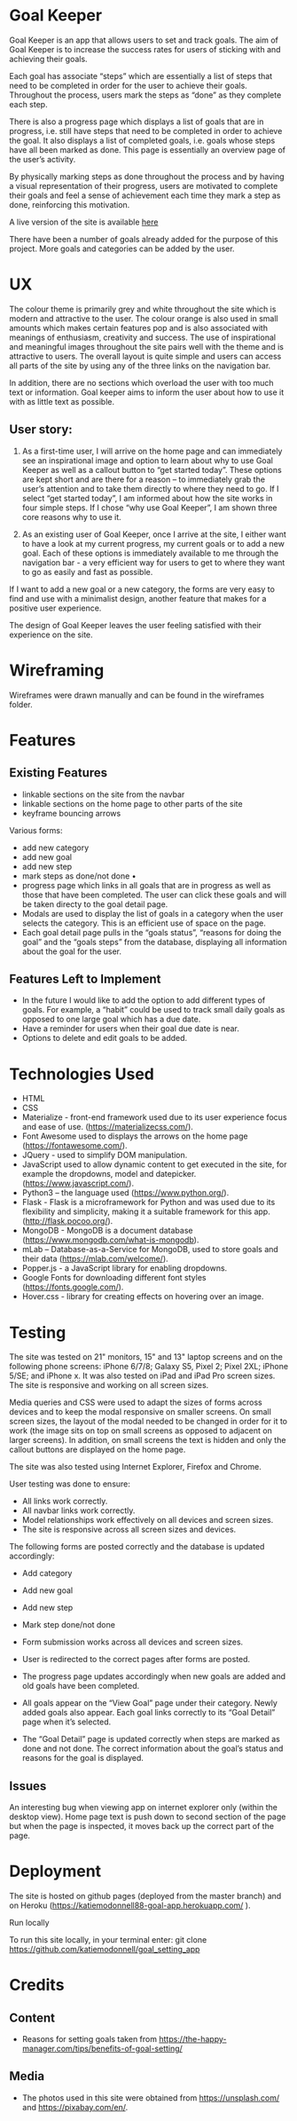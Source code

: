 # Goal Keeper

Goal Keeper is an app that allows users to set and track goals. The aim of Goal Keeper is to increase the success rates for users of sticking with and achieving their goals. 

Each goal has associate “steps” which are essentially a list of steps that need to be completed in order for the user to achieve their goals. Throughout the process, users mark the steps as “done” as they complete each step. 

There is also a progress page which displays a list of goals that are in progress, i.e. still have steps that need to be completed in order to achieve the goal. It also displays a list of completed goals, i.e. goals whose steps have all been marked as done.  This page is essentially an overview page of the user’s activity.

By physically marking steps as done throughout the process and by having a visual representation of their progress, users are motivated to complete their goals and feel a sense of achievement each time they mark a step as done, reinforcing this motivation.

A live version of the site is available [here](https://katiemodonnell88-goal-app.herokuapp.com/)

There have been a number of goals already added for the purpose of this project. More goals and categories can be added by the user.

# UX

The colour theme is primarily grey and white throughout the site which is modern and attractive to the user. The colour orange is also used in small amounts which makes certain features pop and is also associated with meanings of enthusiasm, creativity and success. The use of inspirational and meaningful images throughout the site pairs well with the theme and is attractive to users. The overall layout is quite simple and users can access all parts of the site by using any of the three links on the navigation bar. 

In addition, there are no sections which overload the user with too much text or information. Goal keeper aims to inform the user about how to use it with as little text as possible. 

## User story:

1. As a first-time user, I will arrive on the home page and can immediately see an inspirational image and option to learn about why to use Goal Keeper as well as a callout button to “get started today”. These options are kept short and are there for a reason – to immediately grab the user’s attention and to take them directly to where they need to go. If I select “get started today”, I am informed about how the site works in four simple steps. If I chose “why use Goal Keeper”, I am shown three core reasons why to use it. 

2.	As an existing user of Goal Keeper, once I arrive at the site, I either want to have a look at my current progress, my current goals or to add a new goal. Each of these options is immediately available to me through the navigation bar - a very efficient way for users to get to where they want to go as easily and fast as possible.

If I want to add a new goal or a new category, the forms are very easy to find and use with a minimalist design, another feature that makes for a positive user experience.

The design of Goal Keeper leaves the user feeling satisfied with their experience on the site.

# Wireframing

Wireframes were drawn manually and can be found in the wireframes folder.

# Features

## Existing Features

* linkable sections on the site from the navbar
* linkable sections on the home page to other parts of the site
* keyframe bouncing arrows 

Various forms: 
* add new category
* add new goal
* add new step
* mark steps as done/not done
•	
* progress page which links in all goals that are in progress as well as those that have been completed. The user can click these goals and will be taken directy to the goal detail page.
* Modals are used to display the list of goals in a category when the user selects the category. This is an efficient use of space on the page.
* Each goal detail page pulls in the “goals status”, “reasons for doing the goal” and the “goals steps” from the database, displaying all information about the goal for the user.

## Features Left to Implement

* In the future I would like to add the option to add different types of goals. For example, a “habit” could be used to track small daily goals as opposed to one large goal which has a due date.
* Have a reminder for users when their goal due date is near.
* Options to delete and edit goals to be added.

# Technologies Used

* HTML
* CSS
* Materialize - front-end framework used due to its user experience focus and ease of use. (https://materializecss.com/).
* Font Awesome used to displays the arrows on the home page (https://fontawesome.com/).
* JQuery -  used to simplify DOM manipulation.
* JavaScript used to allow dynamic content to get executed in the site, for example the dropdowns, model and datepicker.  (https://www.javascript.com/).
* Python3 – the language used (https://www.python.org/).
* Flask - Flask is a microframework for Python and was used due to its flexibility and simplicity, making it a suitable framework for this app. (http://flask.pocoo.org/).
* MongoDB - MongoDB is a document database (https://www.mongodb.com/what-is-mongodb).
* mLab – Database-as-a-Service for MongoDB, used to store goals and their data (https://mlab.com/welcome/).
* Popper.js - a JavaScript library for enabling dropdowns.
* Google Fonts for downloading different font styles (https://fonts.google.com/).
* Hover.css - library for creating effects on hovering over an image.

# Testing

The site was tested on 21" monitors, 15" and 13" laptop screens and on the following phone screens: iPhone 6/7/8; Galaxy S5, Pixel 2; Pixel 2XL; iPhone 5/SE; and iPhone x. It was also tested on iPad and iPad Pro screen sizes. The site is responsive and working on all screen sizes. 

Media queries and CSS were used to adapt the sizes of forms across devices and to keep the modal responsive on smaller screens. On small screen sizes, the layout of the modal needed to be changed in order for it to work (the image sits on top on small screens as opposed to adjacent on larger screens). In addition, on small screens the text is hidden and only the callout buttons are displayed on the home page.

The site was also tested using Internet Explorer, Firefox and Chrome.

User testing was done to ensure:

* All links work correctly.
* All navbar links work correctly.
* Model relationships work effectively on all devices and screen sizes.
* The site is responsive across all screen sizes and devices.

The following forms are posted correctly and the database is updated accordingly:
* Add category
* Add new goal
* Add new step
* Mark step done/not done

* Form submission works across all devices and screen sizes.
* User is redirected to the correct pages after forms are posted.
* The progress page updates accordingly when new goals are added and old goals have been completed.
* All goals appear on the “View Goal” page under their category. Newly added goals also appear. Each goal links correctly to its “Goal Detail” page when it’s selected.
* The “Goal Detail” page is updated correctly when steps are marked as done and not done. The correct information about the goal’s status and reasons for the goal is displayed.

## Issues 

An interesting bug when viewing app on internet explorer only  (within the desktop view). Home page text is push down to second section of the page but when the page is inspected, it moves back up the correct part of the page.

# Deployment

The site is hosted on github pages (deployed from the master branch) and on Heroku (https://katiemodonnell88-goal-app.herokuapp.com/ ).

Run locally

To run this site locally, in your terminal enter: git clone https://github.com/katiemodonnell/goal_setting_app 

# Credits

## Content

* Reasons for setting goals taken from https://the-happy-manager.com/tips/benefits-of-goal-setting/   

## Media

* The photos used in this site were obtained from https://unsplash.com/ and https://pixabay.com/en/. 
